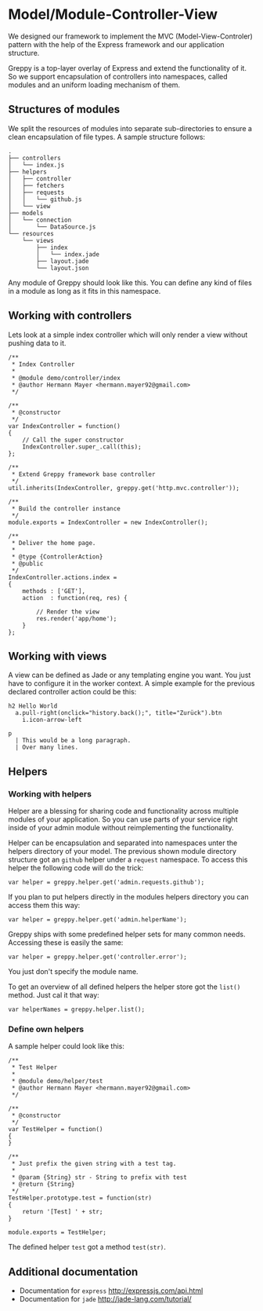 # Model/Module-Controller-View

We designed our framework to implement the MVC (Model-View-Controler)
pattern with the help of the Express framework and our application
structure.

Greppy is a top-layer overlay of Express and extend the functionality
of it. So we support encapsulation of controllers into namespaces, called
modules and an uniform loading mechanism of them.

## Structures of modules

We split the resources of modules into separate sub-directories to ensure
a clean encapsulation of file types. A sample structure follows:

    .
    ├── controllers
    │   └── index.js
    ├── helpers
    │   ├── controller
    │   ├── fetchers
    │   ├── requests
    │   │   └── github.js
    │   └── view
    ├── models
    │   └── connection
    │       └── DataSource.js
    └── resources
        └── views
            ├── index
            │   └── index.jade
            ├── layout.jade
            └── layout.json

Any module of Greppy should look like this. You can define any kind of
files in a module as long as it fits in this namespace.

## Working with controllers

Lets look at a simple index controller which will only render a view without
pushing data to it.

    /**
     * Index Controller
     *
     * @module demo/controller/index
     * @author Hermann Mayer <hermann.mayer92@gmail.com>
     */

    /**
     * @constructor
     */
    var IndexController = function()
    {
        // Call the super constructor
        IndexController.super_.call(this);
    };

    /**
     * Extend Greppy framework base controller
     */
    util.inherits(IndexController, greppy.get('http.mvc.controller'));

    /**
     * Build the controller instance
     */
    module.exports = IndexController = new IndexController();

    /**
     * Deliver the home page.
     *
     * @type {ControllerAction}
     * @public
     */
    IndexController.actions.index =
    {
        methods : ['GET'],
        action  : function(req, res) {

            // Render the view
            res.render('app/home');
        }
    };

## Working with views

A view can be defined as Jade or any templating engine you want. You just
have to configure it in the worker context. A simple example for the previous
declared controller action could be this:

    h2 Hello World
      a.pull-right(onclick="history.back();", title="Zurück").btn
        i.icon-arrow-left

    p
      | This would be a long paragraph.
      | Over many lines.

## Helpers

### Working with helpers

Helper are a blessing for sharing code and functionality across multiple
modules of your application. So you can use parts of your service right
inside of your admin module without reimplementing the functionality.

Helper can be encapsulation and separated into namespaces unter the helpers
directory of your model. The previous shown module directory structure got
an ``github`` helper under a ``request`` namespace. To access this helper
the following code will do the trick:

    var helper = greppy.helper.get('admin.requests.github');

If you plan to put helpers directly in the modules helpers directory you
can access them this way:

    var helper = greppy.helper.get('admin.helperName');

Greppy ships with some predefined helper sets for many common needs.
Accessing these is easily the same:

    var helper = greppy.helper.get('controller.error');

You just don't specify the module name.

To get an overview of all defined helpers the helper store got the
``list()`` method. Just cal it that way:

    var helperNames = greppy.helper.list();

### Define own helpers

A sample helper could look like this:

    /**
     * Test Helper
     *
     * @module demo/helper/test
     * @author Hermann Mayer <hermann.mayer92@gmail.com>
     */

    /**
     * @constructor
     */
    var TestHelper = function()
    {
    }

    /**
     * Just prefix the given string with a test tag.
     *
     * @param {String} str - String to prefix with test
     * @return {String}
     */
    TestHelper.prototype.test = function(str)
    {
        return '[Test] ' + str;
    }

    module.exports = TestHelper;

The defined helper ``test`` got a method ``test(str)``.

## Additional documentation

* Documentation for ``express`` http://expressjs.com/api.html
* Documentation for ``jade`` http://jade-lang.com/tutorial/

